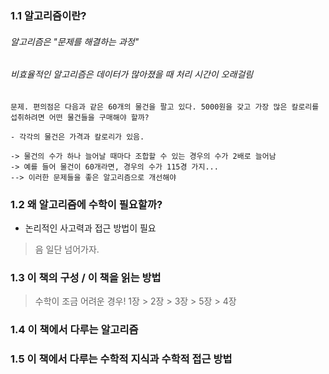 ### 1.1 알고리즘이란?
###### 알고리즘은 "문제를 해결하는 과정"
###### 비효율적인 알고리즘은 데이터가 많아졌을 때 처리 시간이 오래걸림

```
문제. 편의점은 다음과 같은 60개의 물건을 팔고 있다. 5000원을 갖고 가장 많은 칼로리를 섭취하려면 어떤 물건들을 구매해야 할까?

- 각각의 물건은 가격과 칼로리가 있음.

-> 물건의 수가 하나 늘어날 때마다 조합할 수 있는 경우의 수가 2배로 늘어남
-> 예를 들어 물건이 60개라면, 경우의 수가 115경 가지... 
--> 이러한 문제들을 좋은 알고리즘으로 개선해야
```

### 1.2 왜 알고리즘에 수학이 필요할까?

- 논리적인 사고력과 접근 방법이 필요
> 음 일단 넘어가자.

### 1.3 이 책의 구성 / 이 책을 읽는 방법

> 수학이 조금 어려운 경우!  1장 > 2장 > 3장 > 5장 > 4장
### 1.4 이 책에서 다루는 알고리즘

### 1.5 이 책에서 다루는 수학적 지식과 수학적 접근 방법

